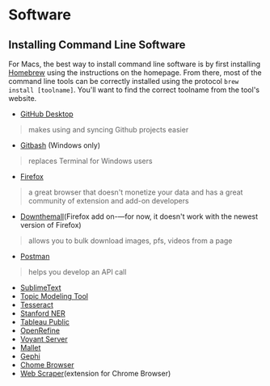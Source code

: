 # Software

## Installing Command Line Software
For Macs, the best way to install command line software is by first installing [Homebrew](https://brew.sh/) using the instructions on the homepage. From there, most of the command line tools can be correctly installed using the protocol `brew install [toolname]`. You'll want to find the correct toolname from the tool's website.

- [GitHub Desktop](https://desktop.github.com/)
>makes using and syncing Github projects easier
- [Gitbash](https://gitforwindows.org/) (Windows only)
>replaces Terminal for Windows users
- [Firefox](https://www.mozilla.org/en-US/firefox/new/)
>a great browser that doesn't monetize your data and has a great community of extension and add-on developers
- [Downthemall](https://addons.mozilla.org/en-US/firefox/addon/downthemall/)(Firefox add on-—for now, it doesn't work with the newest version of Firefox)
>allows you to bulk download images, pfs, videos from a page
- [Postman](https://www.getpostman.com/)
>helps you develop an API call
- [SublimeText](https://www.sublimetext.com/)
- [Topic Modeling Tool](https://github.com/senderle/topic-modeling-tool)
- [Tesseract](https://github.com/tesseract-ocr)
- [Stanford NER](https://nlp.stanford.edu/software/CRF-NER.shtml)
- [Tableau Public](https://public.tableau.com/en-us/s/)
- [OpenRefine](http://openrefine.org/download.html)
- [Voyant Server](https://github.com/sgsinclair/VoyantServer)
- [Mallet](http://mallet.cs.umass.edu/download.php)
- [Gephi](https://gephi.org/)
- [Chome Browser](https://www.google.com/chrome/)
- [Web Scraper](http://webscraper.io/)(extension for Chrome Browser)
